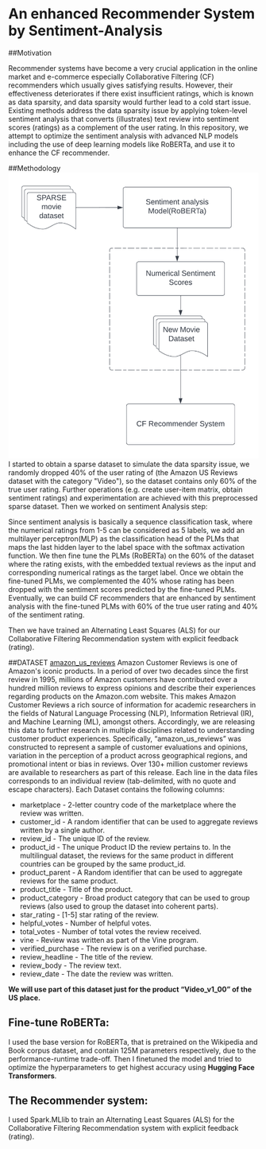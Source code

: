 # An enhanced Recommender System by Sentiment-Analysis

##Motivation

Recommender systems have become a very crucial application in the online market and e-commerce especially Collaborative Filtering (CF) recommenders which usually gives satisfying results.  However, their effectiveness deteriorates if there exist insufficient ratings, which is known as data sparsity, and data sparsity would further lead to a cold start issue. Existing methods address the data sparsity issue by applying token-level sentiment analysis that converts (illustrates) text review into sentiment scores (ratings) as a complement of the user rating. In this repository, we attempt to optimize the sentiment analysis with advanced NLP models including the use of deep learning models like RoBERTa, and use it to enhance the CF recommender.

##Methodology
![Methodology](./methodology.png)
I started to obtain a sparse dataset to simulate the data sparsity issue, we randomly dropped 40% of the user rating of (the Amazon US Reviews
dataset with the category "Video"), so the dataset contains only 60% of the true user rating. Further operations (e.g. create user-item matrix, obtain sentiment ratings) and experimentation are achieved with this preprocessed sparse dataset.
Then we worked on sentiment Analysis step:

Since sentiment analysis is basically a sequence classification task, where the numerical ratings from 1-5 can be considered as 5 labels, we add an multilayer perceptron(MLP) as the classification head of the PLMs that maps the last hidden layer to the label space with the softmax activation function. We then fine tune the PLMs (RoBERTa) on the 60% of the dataset where the rating exists, with the embedded textual reviews as the input and corresponding numerical ratings as the target label. Once we obtain the fine-tuned PLMs, we complemented the 40% whose rating has been dropped with the sentiment scores predicted by the fine-tuned PLMs. Eventually, we can build CF recommenders that are enhanced by sentiment analysis with the fine-tuned PLMs with 60% of the true user rating and 40% of the sentiment rating.

Then we have trained an Alternating Least Squares (ALS) for our Collaborative Filtering Recommendation system with explicit feedback (rating).

##DATASET
[amazon_us_reviews](https://huggingface.co/datasets/amazon_us_reviews)
Amazon Customer Reviews is one of Amazon's iconic products. In a period of over two decades since the first review in 1995, millions of Amazon customers have contributed over a hundred million reviews to express opinions and describe their experiences regarding products on the Amazon.com website. This makes Amazon Customer Reviews a rich source of information for academic researchers in the fields of Natural Language Processing (NLP), Information Retrieval (IR), and Machine Learning (ML), amongst others. Accordingly, we are releasing this data to further research in multiple disciplines related to understanding customer product experiences. Specifically, “amazon_us_reviews” was constructed to represent a sample of customer evaluations and opinions, variation in the perception of a product across geographical regions, and promotional intent or bias in reviews. Over 130+ million customer reviews are available to researchers as part of this release. Each line in the data files corresponds to an individual review (tab-delimited, with no quote and escape characters). Each Dataset contains the following columns: 

* marketplace - 2-letter country code of the marketplace where the review was written.
* customer_id - A random identifier that can be used to aggregate reviews written by a single author.
* review_id - The unique ID of the review.
* product_id - The unique Product ID the review pertains to. In the multilingual dataset, the reviews for the same product in different countries can be grouped by the same product_id. 
* product_parent - A Random identifier that can be used to aggregate reviews for the same product.
* product_title - Title of the product. 
* product_category - Broad product category that can be used to group reviews (also used to group the dataset into coherent parts). 
* star_rating -  [1-5] star rating of the review.
* helpful_votes - Number of helpful votes.
* total_votes - Number of total votes the review received.
* vine - Review was written as part of the Vine program. 
* verified_purchase - The review is on a verified purchase.
* review_headline - The title of the review. 
* review_body - The review text.
* review_date - The date the review was written.

**We will use part of this dataset just for the product “Video_v1_00” of the US place.**

## Fine-tune RoBERTa:
I used the base version for RoBERTa, that is pretrained on the Wikipedia and Book corpus dataset, and contain 125M parameters respectively, due to the performance-runtime trade-off.
Then I finetuned the model and tried to optimize the hyperparameters to get highest accuracy using **Hugging Face Transformers**.

## The Recommender system:

I used Spark.MLlib to train an Alternating Least Squares (ALS) for the Collaborative Filtering Recommendation system  with explicit feedback (rating). 



